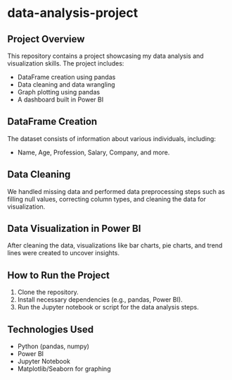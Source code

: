 # data-analysis-project

## Project Overview
This repository contains a project showcasing my data analysis and visualization skills. The project includes:
- DataFrame creation using pandas
- Data cleaning and data wrangling
- Graph plotting using pandas
- A dashboard built in Power BI

## DataFrame Creation
The dataset consists of information about various individuals, including:
- Name, Age, Profession, Salary, Company, and more.

## Data Cleaning
We handled missing data and performed data preprocessing steps such as filling null values, correcting column types, and cleaning the data for visualization.

## Data Visualization in Power BI
After cleaning the data, visualizations like bar charts, pie charts, and trend lines were created to uncover insights.

## How to Run the Project
1. Clone the repository.
2. Install necessary dependencies (e.g., pandas, Power BI).
3. Run the Jupyter notebook or script for the data analysis steps.

## Technologies Used
- Python (pandas, numpy)
- Power BI
- Jupyter Notebook
- Matplotlib/Seaborn for graphing
